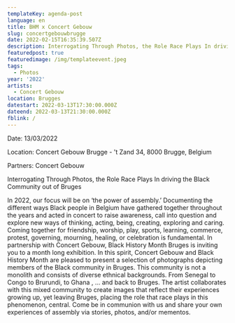 ```yaml
---
templateKey: agenda-post
language: en
title: BHM x Concert Gebouw
slug: concertgebouwbrugge
date: 2022-02-15T16:35:39.507Z
description: Interrogating Through Photos, the Role Race Plays In driving the Black Community out of Bruges
featuredpost: true
featuredimage: /img/templateevent.jpeg
tags:
  - Photos
year: '2022'
artists:
  - Concert Gebouw
location: Brugges
datestart: 2022-03-13T17:30:00.000Z
dateend: 2022-03-13T21:30:00.000Z
fblink: /
---
```


Date: 13/03/2022

Location: Concert Gebouw Brugge - 't Zand 34, 8000 Brugge, Belgium

Partners: Concert Gebouw

Interrogating Through Photos, the Role Race Plays In driving the Black Community out of Bruges

In 2022, our focus will be on ‘the power of assembly.’ Documenting the different ways Black people in Belgium have gathered together throughout the years and acted in concert to raise awareness, call into question and explore new ways of thinking, acting, being, creating, exploring and caring. Coming together for friendship, worship, play, sports, learning, commerce, protest, governing, mourning, healing, or celebration is fundamental. In partnership with Concert Gebouw, Black History Month Bruges is inviting you to a month long exhibition. In this spirit, Concert Gebouw and Black History Month are pleased to present a selection of photographs depicting members of the Black community in Bruges. This community is not a monolith and consists of diverse ethnical backgrounds. From Senegal to Congo to Brurundi, to Ghana , … and back to Bruges. The artist collaborates with this mixed community to create images that reflect their experiences growing up, yet leaving Bruges, placing the role that race plays in this phenomenon, central.
 Come be in communion with us and share your own experiences of assembly via stories, photos, and/or mementos.
